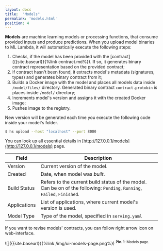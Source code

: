 ```yaml
---
layout: docs
title:  "Models"
permalink: 'models.html'
position: 4
---
```


__Models__ are machine learning models or processing functions, that consume provided inputs and produce predictions. When you upload model binaries to ML Lambda, it will automatically execute the following steps:
1. Checks, if the model has been provided with the [contract]({{site.baseurl}}{%link contract.md%}). If so, it generates binary contract representation based on the provided contract; 
2. If contract hasn't been found, it extracts model's metadata (signatures, types) and generates binary contract from it;
3. Builds a Docker image with the model and places all models data inside `/model/files/` directory. Generated binary contract `contract.protobin` is places inside `/model/` directory;
4. Increments model's version and assigns it with the created Docker image;
5. Pushes image to the registry. 

New version will be generated each time you execute the following code inside your model's folder. 

```sh
$ hs upload --host "localhost" --port 8080
```

You can look up all essential details in [http://127.0.0.1/models](http://127.0.0.1/models) page.

| Field | Description |
| ----- | ----------- |
| Version | Current version of the model. |
| Created | Date, when model was _built_. |
| Build Status | Refers to the current build status of the model. Can be on of the following: `Pending`, `Running`, `Failed`, `Finished`. |
| Applications | List of applications, where current model's version is used. |
| Model Type | Type of the model, specified in `serving.yaml` | 

If you want to revise models' contracts, you can follow right arrow icon on web-interface. 

![]({{site.baseurl}}{%link /img/ui-models-page.png%})
<sup>__Pic. 1__: Models page.</sup>